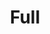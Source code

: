 ---
title:			"Full"
slug:			full
src:			/template-overviews/full
categories:		template landing-pages portfolios unstyled
description:	"An easy to use, full page image background template for Bootstrap 3 websites."
bump:			"Full page image background template."
img-src:		/img/templates/full.jpg
img-desc:		"Bootstrap Full Page Image Background"
layout:			template-overview

meta-title: "Full - Full Page Image Background Bootstrap 3"
meta-description: "A full page image background template for Bootstrap 3 built websites."

features:
  - Full page image background fixed to the html tag.
  - Fixed top navigation bar

long-description: "Full is a Bootstrap 3 HTML starter template for creating pages with a fixed, full page image background."

alt-version:		"no"
user-version:		"no"

v4-version:			"yes"

alt-v4:				"https://github.com/BlackrockDigital/startbootstrap-full/archive/v4-dev.zip"

redirect_from:
  - /full/
  - /full.php/
  - /templates/full.html/
  - /downloads/full.zip/
---